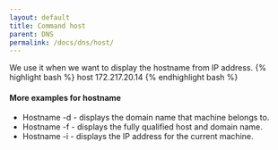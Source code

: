 ```yaml
---
layout: default
title: Command host
parent: DNS
permalink: /docs/dns/host/
---
```



We use it when we want to display the hostname from IP address.
{% highlight bash %}
host 172.217.20.14
{% endhighlight bash %}

#### More examples for hostname

* Hostname -d - displays the domain name that machine belongs to.
* Hostname -f - displays the fully qualified host and domain name.
* Hostname -i - displays the IP address for the current machine.
